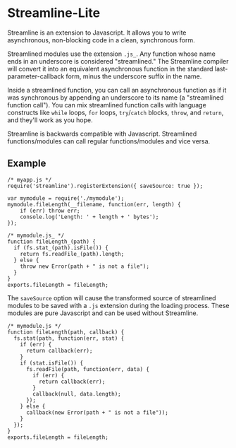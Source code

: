 Streamline-Lite
===============
Streamline is an extension to Javascript.  It allows you to write asynchronous, non-blocking code in a clean, synchronous form.

Streamlined modules use the extension `.js_`.  Any function whose name ends in an underscore is considered "streamlined."  The Streamline compiler will convert it into an equivalent asynchronous function in the standard last-parameter-callback form, minus the underscore suffix in the name.

Inside a streamlined function, you can call an asynchronous function as if it was synchronous by appending an underscore to its name (a "streamlined function call").  You can mix streamlined function calls with language constructs like `while` loops, `for` loops, `try`/`catch` blocks, `throw`, and `return`, and they'll work as you hope.

Streamline is backwards compatible with Javascript.  Streamlined functions/modules can call regular functions/modules and vice versa.

Example
-------
    /* myapp.js */
    require('streamline').registerExtension({ saveSource: true });

    var mymodule = require('./mymodule');
    mymodule.fileLength(__filename, function(err, length) {
        if (err) throw err;
        console.log('Length: ' + length + ' bytes');
    });

    /* mymodule.js_ */
    function fileLength_(path) {
      if (fs.stat_(path).isFile()) {
        return fs.readFile_(path).length;
      } else {
        throw new Error(path + " is not a file");
      }
    }
    exports.fileLength = fileLength;

The `saveSource` option will cause the transformed source of streamlined modules to be saved with a `.js` extension during the loading process.  These modules are pure Javascript and can be used without Streamline.

    /* mymodule.js */
    function fileLength(path, callback) {
      fs.stat(path, function(err, stat) {
        if (err) {
          return callback(err);
        }
        if (stat.isFile()) {
          fs.readFile(path, function(err, data) {
            if (err) {
              return callback(err);
            }
            callback(null, data.length);
          });
        } else {
          callback(new Error(path + " is not a file"));
        }
      });
    }
    exports.fileLength = fileLength;
